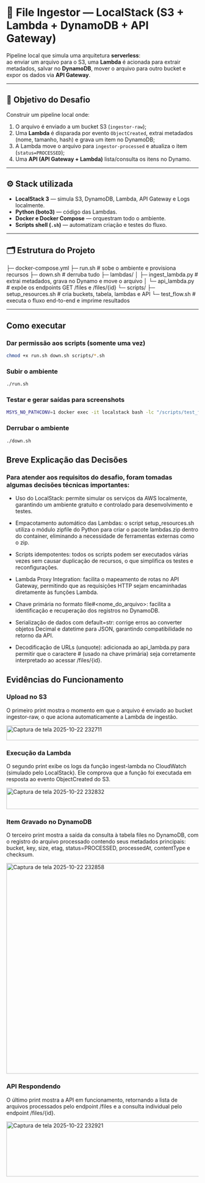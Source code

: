 # 📘 File Ingestor — LocalStack (S3 + Lambda + DynamoDB + API Gateway)

Pipeline local que simula uma arquitetura **serverless**:  
ao enviar um arquivo para o S3, uma **Lambda** é acionada para extrair metadados, salvar no **DynamoDB**, mover o arquivo para outro bucket e expor os dados via **API Gateway**.

---

## 🧠 Objetivo do Desafio
Construir um pipeline local onde:

1. O arquivo é enviado a um bucket S3 (`ingestor-raw`);
2. Uma **Lambda** é disparada por evento `ObjectCreated`, extrai metadados (nome, tamanho, hash) e grava um item no DynamoDB;
3. A Lambda move o arquivo para `ingestor-processed` e atualiza o item (`status=PROCESSED`);
4. Uma **API (API Gateway + Lambda)** lista/consulta os itens no Dynamo.

---

## ⚙️ Stack utilizada
- **LocalStack 3** — simula S3, DynamoDB, Lambda, API Gateway e Logs localmente.  
- **Python (boto3)** — código das Lambdas.  
- **Docker e Docker Compose** — orquestram todo o ambiente.  
- **Scripts shell (`.sh`)** — automatizam criação e testes do fluxo.  

---

## 🗂️ Estrutura do Projeto
├─ docker-compose.yml
├─ run.sh # sobe o ambiente e provisiona recursos
├─ down.sh # derruba tudo
├─ lambdas/
│ ├─ ingest_lambda.py # extrai metadados, grava no Dynamo e move o arquivo
│ └─ api_lambda.py # expõe os endpoints GET /files e /files/{id}
└─ scripts/
├─ setup_resources.sh # cria buckets, tabela, lambdas e API
└─ test_flow.sh # executa o fluxo end-to-end e imprime resultados


---

## Como executar

### Dar permissão aos scripts (somente uma vez)
```bash
chmod +x run.sh down.sh scripts/*.sh
```

### Subir o ambiente
```bash
./run.sh
```

### Testar e gerar saídas para screenshots
```bash
MSYS_NO_PATHCONV=1 docker exec -it localstack bash -lc "/scripts/test_flow.sh"
```

### Derrubar o ambiente
```bash
./down.sh
```

## Breve Explicação das Decisões

### Para atender aos requisitos do desafio, foram tomadas algumas decisões técnicas importantes:

- Uso do LocalStack: permite simular os serviços da AWS localmente, garantindo um ambiente gratuito e controlado para desenvolvimento e testes.

- Empacotamento automático das Lambdas: o script setup_resources.sh utiliza o módulo zipfile do Python para criar o pacote lambdas.zip dentro do container, eliminando a necessidade de ferramentas externas como o zip.

- Scripts idempotentes: todos os scripts podem ser executados várias vezes sem causar duplicação de recursos, o que simplifica os testes e reconfigurações.

- Lambda Proxy Integration: facilita o mapeamento de rotas no API Gateway, permitindo que as requisições HTTP sejam encaminhadas diretamente às funções Lambda.

- Chave primária no formato file#<nome_do_arquivo>: facilita a identificação e recuperação dos registros no DynamoDB.

- Serialização de dados com default=str: corrige erros ao converter objetos Decimal e datetime para JSON, garantindo compatibilidade no retorno da API.

- Decodificação de URLs (unquote): adicionada ao api_lambda.py para permitir que o caractere # (usado na chave primária) seja corretamente interpretado ao acessar /files/{id}.

## Evidências do Funcionamento
### Upload no S3
O primeiro print mostra o momento em que o arquivo é enviado ao bucket ingestor-raw, o que aciona automaticamente a Lambda de ingestão.

<img width="514" height="39" alt="Captura de tela 2025-10-22 232711" src="https://github.com/user-attachments/assets/f4fe00ac-a62e-48d1-97d1-893495391255" />

### Execução da Lambda
O segundo print exibe os logs da função ingest-lambda no CloudWatch (simulado pelo LocalStack).
Ele comprova que a função foi executada em resposta ao evento ObjectCreated do S3.

<img width="1841" height="56" alt="Captura de tela 2025-10-22 232832" src="https://github.com/user-attachments/assets/97572640-3380-46cc-b415-2901aad1d26c" />

### Item Gravado no DynamoDB
O terceiro print mostra a saída da consulta à tabela files no DynamoDB, com o registro do arquivo processado contendo seus metadados principais: bucket, key, size, etag, status=PROCESSED, processedAt, contentType e checksum.

<img width="591" height="551" alt="Captura de tela 2025-10-22 232858" src="https://github.com/user-attachments/assets/2ca6b5fa-5dac-4db5-80c9-9c44fa2577f7" />

### API Respondendo
O último print mostra a API em funcionamento, retornando a lista de arquivos processados pelo endpoint /files e a consulta individual pelo endpoint /files/{id}.

<img width="1843" height="144" alt="Captura de tela 2025-10-22 232921" src="https://github.com/user-attachments/assets/1b47344f-fd72-400f-a0ad-f4b2fb77c1ac" />


